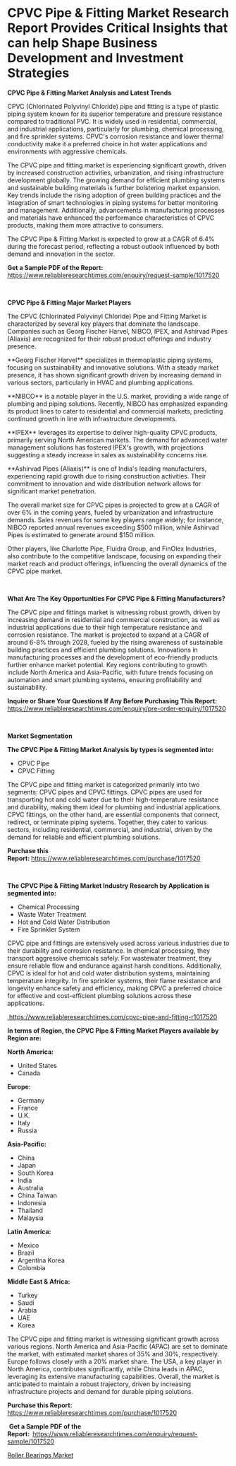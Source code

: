 <p><h1>CPVC Pipe & Fitting Market Research Report Provides Critical Insights that can help Shape Business Development and Investment Strategies</h1></p><p><strong>CPVC Pipe & Fitting Market Analysis and Latest Trends</strong></p>
<p><p>CPVC (Chlorinated Polyvinyl Chloride) pipe and fitting is a type of plastic piping system known for its superior temperature and pressure resistance compared to traditional PVC. It is widely used in residential, commercial, and industrial applications, particularly for plumbing, chemical processing, and fire sprinkler systems. CPVC's corrosion resistance and lower thermal conductivity make it a preferred choice in hot water applications and environments with aggressive chemicals.</p><p>The CPVC pipe and fitting market is experiencing significant growth, driven by increased construction activities, urbanization, and rising infrastructure development globally. The growing demand for efficient plumbing systems and sustainable building materials is further bolstering market expansion. Key trends include the rising adoption of green building practices and the integration of smart technologies in piping systems for better monitoring and management. Additionally, advancements in manufacturing processes and materials have enhanced the performance characteristics of CPVC products, making them more attractive to consumers.</p><p>The CPVC Pipe & Fitting Market is expected to grow at a CAGR of 6.4% during the forecast period, reflecting a robust outlook influenced by both demand and innovation in the sector.</p></p>
<p><strong>Get a Sample PDF of the Report:&nbsp;</strong> <a href="https://www.reliableresearchtimes.com/enquiry/request-sample/1017520?utm_campaign=3354&utm_medium=2&utm_source=Github&utm_content=ia&utm_term=21032025&utm_id=cpvc-pipe-fitting">https://www.reliableresearchtimes.com/enquiry/request-sample/1017520</a></p>
<p>&nbsp;</p>
<p><strong>CPVC Pipe & Fitting Major Market Players</strong></p>
<p><p>The CPVC (Chlorinated Polyvinyl Chloride) Pipe and Fitting Market is characterized by several key players that dominate the landscape. Companies such as Georg Fischer Harvel, NIBCO, IPEX, and Ashirvad Pipes (Aliaxis) are recognized for their robust product offerings and industry presence.</p><p>**Georg Fischer Harvel** specializes in thermoplastic piping systems, focusing on sustainability and innovative solutions. With a steady market presence, it has shown significant growth driven by increasing demand in various sectors, particularly in HVAC and plumbing applications.</p><p>**NIBCO** is a notable player in the U.S. market, providing a wide range of plumbing and piping solutions. Recently, NIBCO has emphasized expanding its product lines to cater to residential and commercial markets, predicting continued growth in line with infrastructure developments.</p><p>**IPEX** leverages its expertise to deliver high-quality CPVC products, primarily serving North American markets. The demand for advanced water management solutions has fostered IPEX's growth, with projections suggesting a steady increase in sales as sustainability concerns rise.</p><p>**Ashirvad Pipes (Aliaxis)** is one of India's leading manufacturers, experiencing rapid growth due to rising construction activities. Their commitment to innovation and wide distribution network allows for significant market penetration.</p><p>The overall market size for CPVC pipes is projected to grow at a CAGR of over 6% in the coming years, fueled by urbanization and infrastructure demands. Sales revenues for some key players range widely; for instance, NIBCO reported annual revenues exceeding $500 million, while Ashirvad Pipes is estimated to generate around $150 million.</p><p>Other players, like Charlotte Pipe, Fluidra Group, and FinOlex Industries, also contribute to the competitive landscape, focusing on expanding their market reach and product offerings, influencing the overall dynamics of the CPVC pipe market.</p></p>
<p>&nbsp;</p>
<p><strong>What Are The Key Opportunities For CPVC Pipe & Fitting Manufacturers?</strong></p>
<p><p>The CPVC pipe and fittings market is witnessing robust growth, driven by increasing demand in residential and commercial construction, as well as industrial applications due to their high temperature resistance and corrosion resistance. The market is projected to expand at a CAGR of around 6-8% through 2028, fueled by the rising awareness of sustainable building practices and efficient plumbing solutions. Innovations in manufacturing processes and the development of eco-friendly products further enhance market potential. Key regions contributing to growth include North America and Asia-Pacific, with future trends focusing on automation and smart plumbing systems, ensuring profitability and sustainability.</p></p>
<p><strong>Inquire or Share Your Questions If Any Before Purchasing This Report:</strong> <a href="https://www.reliableresearchtimes.com/enquiry/pre-order-enquiry/1017520?utm_campaign=3354&utm_medium=2&utm_source=Github&utm_content=ia&utm_term=21032025&utm_id=cpvc-pipe-fitting">https://www.reliableresearchtimes.com/enquiry/pre-order-enquiry/1017520</a></p>
<p>&nbsp;</p>
<p><strong>Market Segmentation</strong></p>
<p><strong>The CPVC Pipe & Fitting Market Analysis by types is segmented into:</strong></p>
<p><ul><li>CPVC Pipe</li><li>CPVC Fitting</li></ul></p>
<p><p>The CPVC pipe and fitting market is categorized primarily into two segments: CPVC pipes and CPVC fittings. CPVC pipes are used for transporting hot and cold water due to their high-temperature resistance and durability, making them ideal for plumbing and industrial applications. CPVC fittings, on the other hand, are essential components that connect, redirect, or terminate piping systems. Together, they cater to various sectors, including residential, commercial, and industrial, driven by the demand for reliable and efficient plumbing solutions.</p></p>
<p><strong>Purchase this Report:&nbsp;</strong><a href="https://www.reliableresearchtimes.com/purchase/1017520?utm_campaign=3354&utm_medium=2&utm_source=Github&utm_content=ia&utm_term=21032025&utm_id=cpvc-pipe-fitting">https://www.reliableresearchtimes.com/purchase/1017520</a></p>
<p>&nbsp;</p>
<p><strong>The CPVC Pipe & Fitting Market Industry Research by Application is segmented into:</strong></p>
<p><ul><li>Chemical Processing</li><li>Waste Water Treatment</li><li>Hot and Cold Water Distribution</li><li>Fire Sprinkler System</li></ul></p>
<p><p>CPVC pipe and fittings are extensively used across various industries due to their durability and corrosion resistance. In chemical processing, they transport aggressive chemicals safely. For wastewater treatment, they ensure reliable flow and endurance against harsh conditions. Additionally, CPVC is ideal for hot and cold water distribution systems, maintaining temperature integrity. In fire sprinkler systems, their flame resistance and longevity enhance safety and efficiency, making CPVC a preferred choice for effective and cost-efficient plumbing solutions across these applications.</p></p>
<p><a href="https://www.reliableresearchtimes.com/cpvc-pipe-and-fitting-r1017520?utm_campaign=3354&utm_medium=2&utm_source=Github&utm_content=ia&utm_term=21032025&utm_id=cpvc-pipe-fitting">&nbsp;https://www.reliableresearchtimes.com/cpvc-pipe-and-fitting-r1017520</a></p>
<p><strong>In terms of Region, the CPVC Pipe & Fitting Market Players available by Region are:</strong></p>
<p>
    <p> <strong> North America: </strong>
        <ul>
            <li>United States</li>
            <li>Canada</li>
        </ul>
        </p> 
    <p> <strong> Europe: </strong>
        <ul>
            <li>Germany</li>
            <li>France</li>
            <li>U.K.</li>
            <li>Italy</li>
            <li>Russia</li>
        </ul>
        </p> 
    <p> <strong> Asia-Pacific: </strong>
        <ul>
            <li>China</li>
            <li>Japan</li>
            <li>South Korea</li>
            <li>India</li>
            <li>Australia</li>
            <li>China Taiwan</li>
            <li>Indonesia</li>
            <li>Thailand</li>
            <li>Malaysia</li>
        </ul>
        </p> 
    <p> <strong> Latin America: </strong>
        <ul>
            <li>Mexico</li>
            <li>Brazil</li>
            <li>Argentina Korea</li>
            <li>Colombia</li>
        </ul>
        </p> 
    <p> <strong> Middle East & Africa: </strong>
        <ul>
            <li>Turkey</li>
            <li>Saudi</li>
            <li>Arabia</li>
            <li>UAE</li>
            <li>Korea</li>
        </ul>
    </p>
    </p>
<p><p>The CPVC pipe and fitting market is witnessing significant growth across various regions. North America and Asia-Pacific (APAC) are set to dominate the market, with estimated market shares of 35% and 30%, respectively. Europe follows closely with a 20% market share. The USA, a key player in North America, contributes significantly, while China leads in APAC, leveraging its extensive manufacturing capabilities. Overall, the market is anticipated to maintain a robust trajectory, driven by increasing infrastructure projects and demand for durable piping solutions.</p></p>
<p><strong>Purchase this Report: </strong><a href="https://www.reliableresearchtimes.com/purchase/1017520?utm_campaign=3354&utm_medium=2&utm_source=Github&utm_content=ia&utm_term=21032025&utm_id=cpvc-pipe-fitting">https://www.reliableresearchtimes.com/purchase/1017520</a></p>
<p>&nbsp;<strong>Get a Sample PDF of the Report:&nbsp;&nbsp;</strong><a href="https://www.reliableresearchtimes.com/enquiry/request-sample/1017520?utm_campaign=3354&utm_medium=2&utm_source=Github&utm_content=ia&utm_term=21032025&utm_id=cpvc-pipe-fitting">https://www.reliableresearchtimes.com/enquiry/request-sample/1017520</a></p>
<p><strong></strong></p>
<p><p><a href="https://github.com/baetahassaz6/Market-Research-Report-List-1/blob/main/roller-bearings-market.md?utm_campaign=3354&utm_medium=2&utm_source=Github&utm_content=ia&utm_term=21032025&utm_id=cpvc-pipe-fitting">Roller Bearings Market</a></p></p>